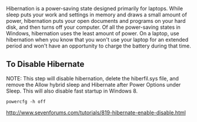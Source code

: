 Hibernation is a power-saving state designed primarily for laptops. While sleep puts your work and settings in memory and draws a small amount of power, hibernation puts your open documents and programs on your hard disk, and then turns off your computer. Of all the power-saving states in Windows, hibernation uses the least amount of power. On a laptop, use hibernation when you know that you won't use your laptop for an extended period and won't have an opportunity to charge the battery during that time.

## To Disable Hibernate

NOTE: This step will disable hibernation, delete the hiberfil.sys file, and remove the Allow hybrid sleep and Hibernate after Power Options under Sleep. This will also disable fast startup in Windows 8.


```
powercfg -h off
```

http://www.sevenforums.com/tutorials/819-hibernate-enable-disable.html
